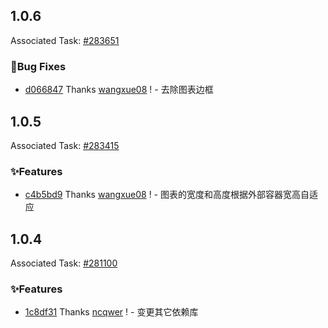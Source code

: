 ## 1.0.6

Associated Task: [#283651](https://projectmanage.netease-official.lcap.163yun.com/dashboard/TaskDetail?id=2836511638497280)

### 🐛Bug Fixes

- [d066847](https://github.com/vusion/cloud-ui-materials/commit/d066847b0fd6924758e443758f5ed54848f0c448) Thanks [wangxue08](https://github.com/wangxue08) ! - 去除图表边框

## 1.0.5

Associated Task: [#283415](https://projectmanage.netease-official.lcap.163yun.com/dashboard/TaskDetail?id=2834156332085760)

### ✨Features

- [c4b5bd9](https://github.com/vusion/cloud-ui-materials/commit/c4b5bd953fa23ff9f591ef09d84bfaa27e35d6bd) Thanks [wangxue08](https://github.com/wangxue08) ! - 图表的宽度和高度根据外部容器宽高自适应

## 1.0.4

Associated Task: [#281100](https://projectmanage.netease-official.lcap.163yun.com/dashboard/TaskDetail?id=2811004089143552)

### ✨Features

- [1c8df31](https://github.com/vusion/cloud-ui-materials/commit/1c8df31965da7537a3a409caad5937f591984d64) Thanks [ncqwer](https://github.com/ncqwer) ! - 变更其它依赖库

